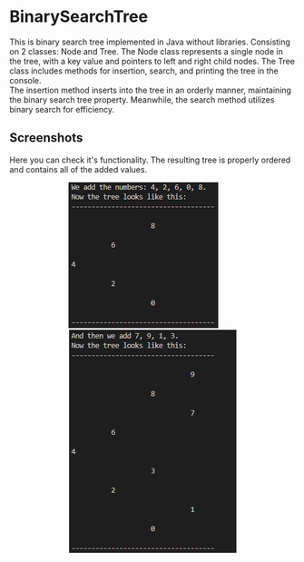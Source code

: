 # BinarySearchTree

This is binary search tree implemented in Java without libraries. Consisting on 2 classes: Node and Tree. The Node class represents a single node in the tree, with a key value and pointers to left and right child nodes. The Tree class includes methods for insertion, search, and printing the tree in the console.  
The insertion method inserts into the tree in an orderly manner, maintaining the binary search tree property. Meanwhile, the search method utilizes binary search for efficiency. 

## Screenshots  

Here you can check it's functionality. The resulting tree is properly ordered and contains all of the added values.
<p align="center">
  <img src="screenshots/code1.png" alt="code1" >
  &nbsp; &nbsp; &nbsp; &nbsp;
  <img src="screenshots/code2.png" alt="code2" >
</p>


</p>
